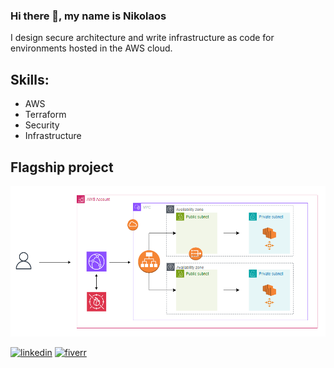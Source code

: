 ### Hi there 👋, my name is Nikolaos
I design secure architecture and write infrastructure as code for environments hosted in the AWS cloud.

## Skills: 
- AWS
- Terraform
- Security
- Infrastructure

## Flagship project

<img src="https://github.com/nick22d/ddos-resilient-architecture-webapp/blob/master/images/diagram.png">

[<img src='https://cdn.jsdelivr.net/npm/simple-icons@3.0.1/icons/linkedin.svg' alt='linkedin' height='40'>](https://www.linkedin.com/in/nicholas-doropoulos/)  [<img src='https://cdn.jsdelivr.net/npm/simple-icons@3.0.1/icons/fiverr.svg' alt='fiverr' height='40'>](https://www.fiverr.com/nick22f)  
